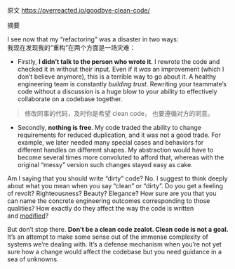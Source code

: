 原文
https://overreacted.io/goodbye-clean-code/

摘要

I see now that my “refactoring” was a disaster in two ways:  
我现在发现我的“重构”在两个方面是一场灾难：

- Firstly, **I didn’t talk to the person who wrote it**. I rewrote the code and checked it in without their input. Even if it _was_ an improvement (which I don’t believe anymore), this is a terrible way to go about it. A healthy engineering team is constantly _building trust_. Rewriting your teammate’s code without a discussion is a huge blow to your ability to effectively collaborate on a codebase together.  
> 修改同事的代码，及时你是希望 clean code， 也要遵循对方的同意。
- Secondly, **nothing is free**. My code traded the ability to change requirements for reduced duplication, and it was not a good trade. For example, we later needed many special cases and behaviors for different handles on different shapes. My abstraction would have to become several times more convoluted to afford that, whereas with the original “messy” version such changes stayed easy as cake.  
    
Am I saying that you should write “dirty” code? No. I suggest to think deeply about what you mean when you say “clean” or “dirty”. Do you get a feeling of revolt? Righteousness? Beauty? Elegance? How sure are you that you can name the concrete engineering outcomes corresponding to those qualities? How exactly do they affect the way the code is written and [modified](https://overreacted.io/optimized-for-change/)?  


But don’t stop there. **Don’t be a clean code zealot. Clean code is not a goal.** It’s an attempt to make some sense out of the immense complexity of systems we’re dealing with. It’s a defense mechanism when you’re not yet sure how a change would affect the codebase but you need guidance in a sea of unknowns.  
